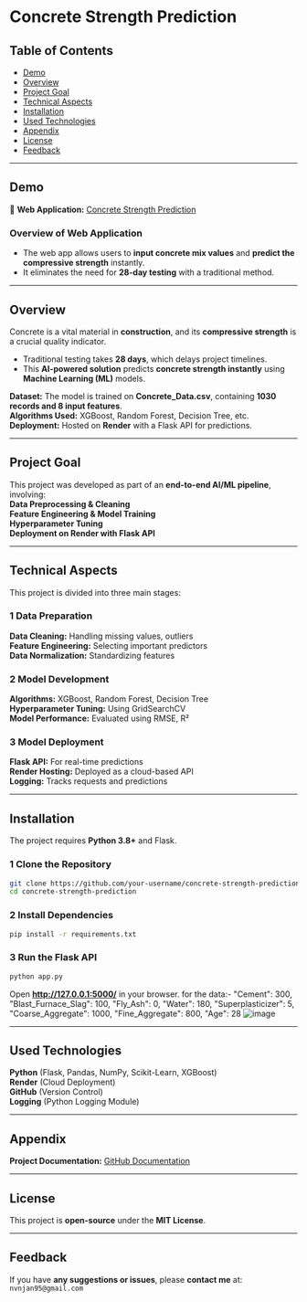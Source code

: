 # Concrete Strength Prediction

## Table of Contents
- [Demo](#demo)
- [Overview](#overview)
- [Project Goal](#project-goal)
- [Technical Aspects](#technical-aspects)
- [Installation](#installation)
- [Used Technologies](#used-technologies)
- [Appendix](#appendix)
- [License](#license)
- [Feedback](#feedback)

---

##  Demo  
🔗 **Web Application:** [Concrete Strength Prediction](https://concrete-strength-prediction-7jg6.onrender.com)

### **Overview of Web Application**  
- The web app allows users to **input concrete mix values** and **predict the compressive strength** instantly.  
- It eliminates the need for **28-day testing** with a traditional method.  

---

##  Overview  
Concrete is a vital material in **construction**, and its **compressive strength** is a crucial quality indicator.  
- Traditional testing takes **28 days**, which delays project timelines.  
- This **AI-powered solution** predicts **concrete strength instantly** using **Machine Learning (ML)** models.  

**Dataset:** The model is trained on **Concrete_Data.csv**, containing **1030 records and 8 input features**.  
**Algorithms Used:** XGBoost, Random Forest, Decision Tree, etc.  
**Deployment:** Hosted on **Render** with a Flask API for predictions.  

---

## Project Goal  
This project was developed as part of an **end-to-end AI/ML pipeline**, involving:  
 **Data Preprocessing & Cleaning**  
 **Feature Engineering & Model Training**  
 **Hyperparameter Tuning**  
 **Deployment on Render with Flask API**  

---

## Technical Aspects  
This project is divided into three main stages:

### **1️ Data Preparation**  
 **Data Cleaning:** Handling missing values, outliers  
 **Feature Engineering:** Selecting important predictors  
 **Data Normalization:** Standardizing features  

### **2️ Model Development**  
 **Algorithms:** XGBoost, Random Forest, Decision Tree  
 **Hyperparameter Tuning:** Using GridSearchCV  
 **Model Performance:** Evaluated using RMSE, R²  

### **3️ Model Deployment**  
 **Flask API:** For real-time predictions  
 **Render Hosting:** Deployed as a cloud-based API  
 **Logging:** Tracks requests and predictions  

---

## Installation  
The project requires **Python 3.8+** and Flask.  

### **1️ Clone the Repository**
```bash
git clone https://github.com/your-username/concrete-strength-prediction.git
cd concrete-strength-prediction
```

### **2️ Install Dependencies**
```bash
pip install -r requirements.txt
```

### **3️ Run the Flask API**
```bash
python app.py
```
Open **http://127.0.0.1:5000/** in your browser.
for the data:-
    "Cement": 300,
    "Blast_Furnace_Slag": 100,
    "Fly_Ash": 0,
    "Water": 180,
    "Superplasticizer": 5,
    "Coarse_Aggregate": 1000,
    "Fine_Aggregate": 800,
    "Age": 28
![image](https://github.com/user-attachments/assets/a274745f-925c-4173-a532-b427b767a035)


---

##  Used Technologies  
 **Python** (Flask, Pandas, NumPy, Scikit-Learn, XGBoost)  
 **Render** (Cloud Deployment)  
 **GitHub** (Version Control)    
 **Logging** (Python Logging Module)  

---

##  Appendix  
 **Project Documentation:** [GitHub Documentation](#)  

---

## License  
This project is **open-source** under the **MIT License**.

---

## Feedback  
If you have **any suggestions or issues**, please **contact me** at: `nvnjan95@gmail.com`  
```
